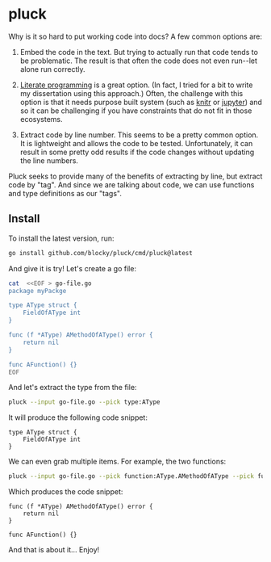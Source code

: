 # pluck

Why is it so hard to put working code into docs? A few common options are:

1. Embed the code in the text.  But trying to actually run that code tends to
   be problematic.  The result is that often the code does not even
   run--let alone run correctly.

2. [Literate programming](https://en.wikipedia.org/wiki/Literate_programming)
   is a great option.  (In fact, I tried for a bit to write my dissertation
   using this approach.)  Often, the challenge with this option is that it needs
   purpose built system (such as [knitr](https://yihui.org/knitr/) or
   [jupyter](https://jupyter.org/)) and so it can be challenging if you have
   constraints that do not fit in those ecosystems.

3. Extract code by line number.  This seems to be a pretty common option. It
   is lightweight and allows the code to be tested. Unfortunately, it can
   result in some pretty odd results if the code changes without updating the
   line numbers.

Pluck seeks to provide many of the benefits of extracting by line, but extract
code by "tag".  And since we are talking about code, we can use functions and
type definitions as our "tags".

## Install

To install the latest version, run:

```bash
go install github.com/blocky/pluck/cmd/pluck@latest
```

And give it is try! Let's create a go file:

```bash
cat  <<EOF > go-file.go
package myPackge

type AType struct {
    FieldOfAType int
}

func (f *AType) AMethodOfAType() error {
    return nil
}

func AFunction() {}
EOF
```

And let's extract the type from the file:

```bash
pluck --input go-file.go --pick type:AType
```

It will produce the following code snippet:

```
type AType struct {
    FieldOfAType int
}
```

We can even grab multiple items. For example, the two functions:

```bash
pluck --input go-file.go --pick function:AType.AMethodOfAType --pick function:AFunction
```

Which produces the code snippet:

```
func (f *AType) AMethodOfAType() error {
    return nil
}

func AFunction() {}
```

And that is about it... Enjoy!
